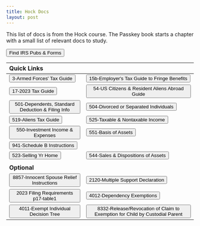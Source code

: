 ```yaml
---
title: Hock Docs
layout: post
---
```


This list of docs is from the Hock course. The Passkey book starts a chapter with a small list of relevant docs to study.

<script> function buttonp3() { window.open("/ea/assets/pdfs/vip/p3.pdf"); } </script>
<script> function buttonp15() { window.open("/ea/assets/pdfs/vip/p15b.pdf"); } </script>
<script> function buttonp17() { window.open("/ea/assets/pdfs/vip/p17.pdf"); } </script>
<script> function buttonp54() { window.open("/ea/assets/pdfs/vip/p54.pdf"); } </script>
<script> function buttonp501() { window.open("/ea/assets/pdfs/vip/p501.pdf"); } </script>
<script> function buttonp504() { window.open("/ea/assets/pdfs/vip/p504.pdf"); } </script>
<script> function buttonp519() { window.open("/ea/assets/pdfs/vip/p519.pdf"); } </script> 
<script> function buttonp525() { window.open("/ea/assets/pdfs/vip/p525.pdf"); } </script>
<script> function buttonp550() { window.open("/ea/assets/pdfs/vip/p550.pdf"); } </script>
<script> function buttonp551() { window.open("/ea/assets/pdfs/vip/p551.pdf"); } </script>
<script> function buttonp554() { window.open("/ea/assets/pdfs/vip/p554.pdf"); } </script>
<script> function button941() { window.open("https://www.irs.gov/pub/irs-pdf/i941sb.pdf"); } </script>

<!-- Optional -->
<script> function buttonT1() { window.open("/ea/assets/pdfs/vip/pub17.table1-1-Dollar-Filing-Req.pdf"); } </script>
<script> function buttonCL() { window.open("/ea/assets/pdfs/vip/PTIN.Application.Checklist_Internal.Revenue.Service.pdf"); } </script>
<script> function button14() { window.open("/ea/assets/pdfs/vip/i941sb.pdf"); } </script>
<script> function button15() { window.open("/ea/assets/pdfs/vip/i8857.pdf"); } </script>
<script> function button16() { window.open("/ea/assets/pdfs/f2120.pdf"); } </script>

<script> function button8332() { window.open("/ea/assets/pdfs/f8332.pdf"); } </script>

<script> function buttonP523() { window.open("/ea/assets/pdfs/vip/p523.pdf"); } </script>
<script> function buttonP544() { window.open("/ea/assets/pdfs/p544.pdf"); } </script>

<script> function buttonForms() { window.open("https://www.irs.gov/forms-instructions"); } </script>
<button onclick="buttonForms()">Find IRS Pubs & Forms</button>

| Quick Links ||
|:-|:-|
| <button onclick="button3()">3-Armed Forces' Tax Guide</button> | <button onclick="button15()">15b-Employer's Tax Guide to Fringe Benefits</button> |
| <button onclick="button17()">17-2023 Tax Guide</button>| <button onclick="button54()">54-US Citizens & Resident Aliens Abroad Guide</button> |
| <button onclick="button501()">501-Dependents, Standard Deduction & Filing Info</button> | <button onclick="button504()">504-Divorced or Separated Individuals</button> |
| <button onclick="button519()">519-Aliens Tax Guide</button>| <button onclick="button525()">525-Taxable & Nontaxable Income</button> 
| <button onclick="button550()">550-Investment Income & Expenses</button> | <button onclick="button551()">551-Basis of Assets</button> |
|<button onclick="button941()">941-Schedule B Instructions</button> || 
|<button onclick="buttonP523()">523-Selling Yr Home</button> |<button onclick="buttonP544()">544-Sales & Dispositions of Assets</button> |
|||
| **Optional** | 
| <button onclick="button8857()">8857-Innocent Spouse Relief Instructions</button> | <button onclick="button2120()">2120-Multiple Support Declaration</button> |
| <button onclick="button2023()">2023 Filing Requirements p17-table1</button> | <button onclick="button4012()">4012-Dependency Exemptions</button> |
| <button onclick="button4011()">4011-Exempt Individual Decision Tree</button> | <button onclick="button8332()">8332-Release/Revocation of Claim to Exemption for Child by Custodial Parent</button> |




